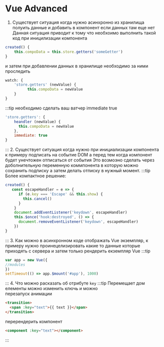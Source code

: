 # Vue Advanced
1. Существует ситуация когда нужно асинхронно из хранилища полуить данные и добавить в компонент если данных там еще нет
Данная ситуация приводит к тому что необхоимо выполнить такой код при иницилизации компонента
```javascript
created() {
    this.compoData = this.store.getters('someGetter')
}
```
и затем при добавлении данных в хранилище необходимо за ними проследить
```javascript
watch: {
    'store.getters' (newValue) {
          this.compoData = newValue
    }
}
```
:::tip
необходимо сделать ваш ватчер immediate true
```javascript
'store.getters': {
    heandler (newValue) {
      this.compoData = newValue
    }, 
    immediate: true
}
```
:::
2. Существует ситуация когда нужно при инициализации компонента к примеру подписать на событие DOM а перед тем когда компонент будет унечтожен отписаться от события
Это возмоэно сделать через доболнительную переменную коммпонента в которую можно сохранить подписку а затем делать отписку в нужный момент.
:::tip
 Более компактное решение:
```javascript
created() {
   const escapeHandler = e => {
      if (e.key === 'Escape' && this.show) {
        this.cancel()
      }
    }
    document.addEventListener('keydown', escapeHandler)
    this.$once('hook:destroyed', () => {
      document.removeEventListener('keydown', escapeHandler)
    })
}
```
:::
3. Как можно в асинхронном коде отображать Vue экземпляр, к примеру нужно проинецелизировать какие то данные которые приходять с сервера и затем только рендерить екземпляр Vue
:::tip
```javascript
var app = new Vue({
//modules
})
setTimeout(() => app.$mount('#app'), 1000)
```
:::
4. Что можно расказать об отрибуте `key` 
:::tip
Перемещает дом елементы
можно изменить ключь и можно <br>
перезапуск анимации
```html
<transition>
  <span :key="text">{{ text }}</span>
</transition>
```
перерендерить компонент
```html
<component :key="text"></component>
```
:::

